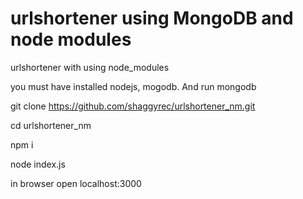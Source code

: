 # urlshortener using MongoDB and node modules
urlshortener with using node_modules


you must have installed nodejs, mogodb. And run mongodb


git clone https://github.com/shaggyrec/urlshortener_nm.git

cd urlshortener_nm

npm i

node index.js
 
in browser open localhost:3000
